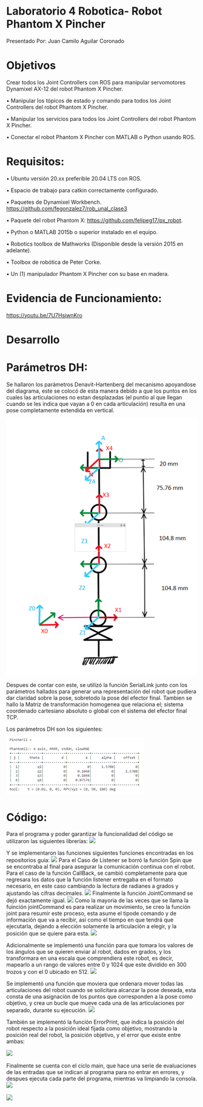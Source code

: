 # Laboratorio 4 Robotica- Robot Phantom X Pincher
Presentado Por: Juan Camilo Aguilar Coronado
# Objetivos
Crear todos los Joint Controllers con ROS para manipular servomotores Dynamixel AX-12 del robot Phantom X Pincher.

• Manipular los tópicos de estado y comando para todos los Joint Controllers del robot Phantom X Pincher.

• Manipular los servicios para todos los Joint Controllers del robot Phantom X Pincher.

• Conectar el robot Phantom X Pincher con MATLAB o Python usando ROS.

# Requisitos:
• Ubuntu versión 20.xx preferible 20.04 LTS con ROS.

• Espacio de trabajo para catkin correctamente configurado.

• Paquetes de Dynamixel Workbench. https://github.com/fegonzalez7/rob_unal_clase3

• Paquete del robot Phantom X: https://github.com/felipeg17/px_robot.

• Python o MATLAB 2015b o superior instalado en el equipo.

• Robotics toolbox de Mathworks (Disponible desde la versión 2015 en adelante).

• Toolbox de robótica de Peter Corke.

• Un (1) manipulador Phantom X Pincher con su base en madera.

# Evidencia de Funcionamiento:

https://youtu.be/7U7HsjwnKro

# Desarrollo
# Parámetros DH:

Se hallaron los parámetros Denavit-Hartenberg del mecanismo apoyandose del diagrama, este se colocó de esta manera debido a que los puntos en los cuales las articulaciones no estan desplazadas (el puntio al que llegan cuando se les indica que vayan a 0 en cada articulación) resulta en una pose completamente extendida en vertical.

![](https://github.com/JCamiloAC/Lab4Robotica/blob/main/imagenes/DHDiagram.png)

Despues de contar con este, se utilizó la función SerialLink junto con los parámetros hallados para generar una representación del robot que pudiera dar claridad sobre la pose, sobretodo la pose del efector final. Tambien se hallo la Matriz de transformación homogenea que relaciona el; sistema coordenado cartesiano absoluto o global con el sistema del efector final TCP.

Los parámetros DH son los siguientes:

![](https://github.com/JCamiloAC/Lab4Robotica/blob/main/imagenes/DH.png)

# Código:

Para el programa y poder garantizar la funcionalidad del código se utilizaron las siguientes librerías:
![](https://github.com/JCamiloAC/Lab4Robotica/blob/main/imagenes/Libraries.png)

Y se implementaron las funciones siguientes funciones encontradas en los repositorios guia:
![](https://github.com/JCamiloAC/Lab4Robotica/blob/main/imagenes/Listener.png)
Para el Caso de Listener se borró la función Spin que se encontraba al final para asegurar la comunicación continua con el robot. Para el caso de la función CallBack, se cambió completamente para que regresara los datos que la función listener entregaba en el formato necesario, en este caso cambiando la lectura de radianes a grados y ajustando las cifras decimales.
![](https://github.com/JCamiloAC/Lab4Robotica/blob/main/imagenes/CallBack.png)
Finalmente la función JointCommand se dejó exactamente igual.
![](https://github.com/JCamiloAC/Lab4Robotica/blob/main/imagenes/JointCommand.png)
Como la mayoria de las veces que se llama la fuinción jointCommand es para realizar un movimiento, se creo la función joint para resumir este proceso, esta asume el tipode comando y de información que va a recibir, así como el tiempo en que tendrá que ejecutarla, dejando a elección solamente la articulación a elegir, y la posición que se quiere para esta.
![](https://github.com/JCamiloAC/Lab4Robotica/blob/main/imagenes/jointResumido.png)

Adicionalmente se implementó una función para que tomara los valores de los ángulos que se quieren enviar al robot, dados en grados, y los transformara en una escala que comprendiera este robot, es decir, mapearlo a un rango de valores entre 0 y 1024 que este dividido en 300 trozos y con el 0 ubicado en 512.
![](https://github.com/JCamiloAC/Lab4Robotica/blob/main/imagenes/deg2motor.png)

Se implementó una función que moviera que ordenara mover todas las articulaciones del robot cuando se solicitara alcanzar la pose deseada, esta consta de una asignación de los puntos que corresponden a la pose como objetivo, y crea un bucle que mueve cada una de las articulaciones por separado, durante su ejecución.
![](https://github.com/JCamiloAC/Lab4Robotica/blob/main/imagenes/MovementFunction.png)

También se implementó la función ErrorPrint, que indica la posición del robot respecto a la posición ideal fijada como objetivo, mostrando la posición real del robot, la posición objetivo, y el error que existe entre ambas:

![](https://github.com/JCamiloAC/Lab4Robotica/blob/main/imagenes/ErrorPrint.png)

Finalmente se cuenta con el ciclo main, que hace una serie de evaluaciones de las entradas que se indican al programa para no entrar en errores, y despues ejecuta cada parte del programa, mientras va limpiando la consola.
![](https://github.com/JCamiloAC/Lab4Robotica/blob/main/MainFunction.png)











![](https://github.com/JCamiloAC/Lab4Robotica/blob/main/.png)


